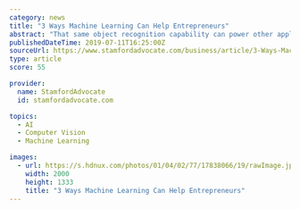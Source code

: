 ```yaml
---
category: news
title: "3 Ways Machine Learning Can Help Entrepreneurs"
abstract: "That same object recognition capability can power other applications as well. “Object detection in a video can be applied in many contexts -- from surveillance systems to self-driving cars -- to gather and analyze information and then make decisions ..."
publishedDateTime: 2019-07-11T16:25:00Z
sourceUrl: https://www.stamfordadvocate.com/business/article/3-Ways-Machine-Learning-Can-Help-Entrepreneurs-14087713.php
type: article
score: 55

provider:
  name: StamfordAdvocate
  id: stamfordadvocate.com

topics:
  - AI
  - Computer Vision
  - Machine Learning

images:
  - url: https://s.hdnux.com/photos/01/04/02/77/17838066/19/rawImage.jpg
    width: 2000
    height: 1333
    title: "3 Ways Machine Learning Can Help Entrepreneurs"
---
```

